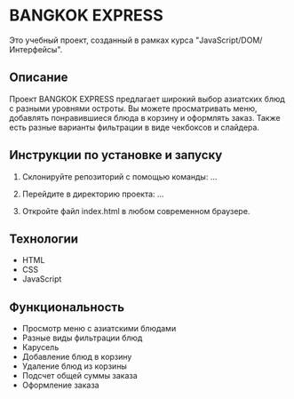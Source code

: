 # BANGKOK EXPRESS
Это учебный проект, созданный в рамках курса "JavaScript/DOM/Интерфейсы".

## Описание
Проект BANGKOK EXPRESS предлагает широкий выбор азиатских блюд с разными уровнями остроты. Вы можете просматривать меню, добавлять понравившиеся блюда в корзину и оформлять заказ. Также есть разные варианты фильтрации в виде чекбоксов и слайдера.

## Инструкции по установке и запуску
1. Склонируйте репозиторий с помощью команды:
...

1. Перейдите в директорию проекта:
...

1. Откройте файл index.html в любом современном браузере.

## Технологии
- HTML
- CSS
- JavaScript

## Функциональность
- Просмотр меню с азиатскими блюдами
- Разные виды фильтрации блюд
- Карусель
- Добавление блюд в корзину
- Удаление блюд из корзины
- Подсчет общей суммы заказа
- Оформление заказа